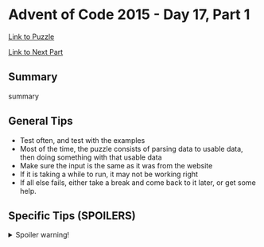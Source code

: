 # Advent of Code 2015 - Day 17, Part 1

[Link to Puzzle](https://adventofcode.com/2015/day/17)

[Link to Next Part](https://github.com/CodingAP/unofficial-aoc-syllabus/blob/main/years/2015/day17/part2.md)

## Summary
summary

## General Tips
- Test often, and test with the examples
- Most of the time, the puzzle consists of parsing data to usable data, then doing something with that usable data
- Make sure the input is the same as it was from the website
- If it is taking a while to run, it may not be working right
- If all else fails, either take a break and come back to it later, or get some help.

## Specific Tips (SPOILERS)
<details> <summary>Spoiler warning!</summary>

specific tips

</details>